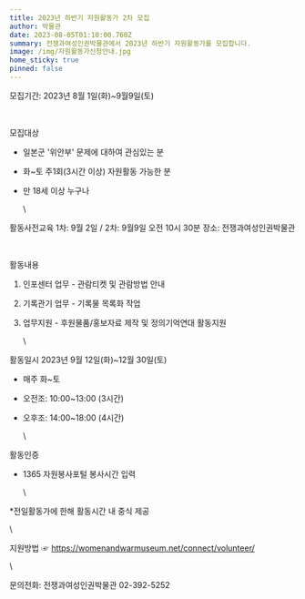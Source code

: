 ```yaml
---
title: 2023년 하반기 자원활동가 2차 모집
author: 박물관
date: 2023-08-05T01:10:00.760Z
summary: 전쟁과여성인권박물관에서 2023년 하반기 자원활동가를 모집합니다.
image: /img/자원활동가신청안내.jpg
home_sticky: true
pinned: false
---
```

모집기간: 2023년 8월 1일(화)~9월9일(토)

 ﻿ 

모집대상

* 일본군 '위안부' 문제에 대하여 관심있는 분
* 화~토 주1회(3시간 이상) 자원활동 가능한 분
* 만 18세 이상 누구나

  \    

활동사전교육
1차: 9월 2일 / 2차: 9월9일
오전 10시 30분
장소: 전쟁과여성인권박물관

 ﻿   

활동내용

1. 인포센터 업무 - 관람티켓 및 관람방법 안내
2. 기록관기 업무 - 기록물 목록화 작업
3. 업무지원 - 후원물품/홍보자료 제작 및 정의기억연대 활동지원

   \    

활동일시
2023년 9월 12일(화)~12월 30일(토)

* 매주 화~토
* 오전조: 10:00~13:00 (3시간)
* 오후조: 14:00~18:00 (4시간)

  \    

활동인증

* 1365 자원봉사포털 봉사시간 입력

  \    

\*전일활동가에 한해 활동시간 내 중식 제공

\    

지원방법
☞ <https://womenandwarmuseum.net/connect/volunteer/>

\    

문의전화: 전쟁과여성인권박물관 02-392-5252